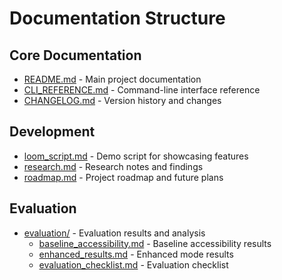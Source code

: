# Documentation Structure

## Core Documentation
- [README.md](../README.md) - Main project documentation
- [CLI_REFERENCE.md](CLI_REFERENCE.md) - Command-line interface reference
- [CHANGELOG.md](CHANGELOG.md) - Version history and changes

## Development
- [loom_script.md](loom_script.md) - Demo script for showcasing features
- [research.md](research.md) - Research notes and findings
- [roadmap.md](roadmap.md) - Project roadmap and future plans

## Evaluation
- [evaluation/](evaluation/) - Evaluation results and analysis
  - [baseline_accessibility.md](evaluation/baseline_accessibility.md) - Baseline accessibility results
  - [enhanced_results.md](evaluation/enhanced_results.md) - Enhanced mode results
  - [evaluation_checklist.md](evaluation/evaluation_checklist.md) - Evaluation checklist
